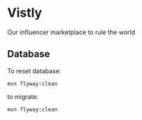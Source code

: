 # Vistly
Our influencer marketplace to rule the world

## Database
To reset database: 
```
mvn flyway:clean
```

to migrate:
```
mvn flyway:clean
```